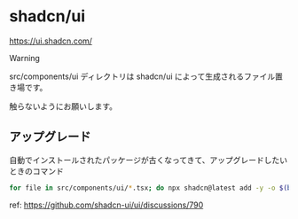 # shadcn/ui

https://ui.shadcn.com/

> [!WARNING]
> src/components/ui ディレクトリは shadcn/ui によって生成されるファイル置き場です。
>
> 触らないようにお願いします。

## アップグレード

自動でインストールされたパッケージが古くなってきて、アップグレードしたいときのコマンド

```sh
for file in src/components/ui/*.tsx; do npx shadcn@latest add -y -o $(basename "$file" .tsx); done
```

ref: https://github.com/shadcn-ui/ui/discussions/790
